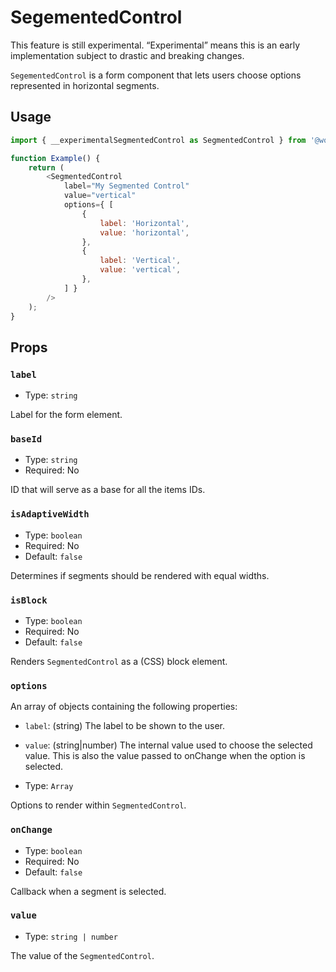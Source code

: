 # SegementedControl

<div class="callout callout-alert">
This feature is still experimental. “Experimental” means this is an early implementation subject to drastic and breaking changes.
</div>

`SegementedControl` is a form component that lets users choose options represented in horizontal segments.

## Usage

```js
import { __experimentalSegmentedControl as SegmentedControl } from '@wordpress/components';

function Example() {
	return (
		<SegmentedControl
			label="My Segmented Control"
			value="vertical"
			options={ [
				{
					label: 'Horizontal',
					value: 'horizontal',
				},
				{
					label: 'Vertical',
					value: 'vertical',
				},
			] }
		/>
	);
}
```

## Props

### `label`

-   Type: `string`

Label for the form element.

### `baseId`

-   Type: `string`
-   Required: No

ID that will serve as a base for all the items IDs.

### `isAdaptiveWidth`

-   Type: `boolean`
-   Required: No
-   Default: `false`

Determines if segments should be rendered with equal widths.

### `isBlock`

-   Type: `boolean`
-   Required: No
-   Default: `false`

Renders `SegmentedControl` as a (CSS) block element.

### `options`

An array of objects containing the following properties:

-   `label`: (string) The label to be shown to the user.
-   `value`: (string|number) The internal value used to choose the selected value. This is also the value passed to onChange when the option is selected.

-   Type: `Array`

Options to render within `SegmentedControl`.

### `onChange`

-   Type: `boolean`
-   Required: No
-   Default: `false`

Callback when a segment is selected.

### `value`

-   Type: `string | number`

The value of the `SegmentedControl`.

